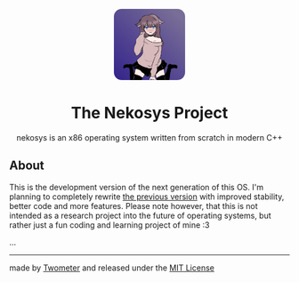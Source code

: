 <p align="center">
  <img style="border-radius: 14px;" src="media/logo.png" width=128>
  <h1 align="center">The Nekosys Project</h1>
</p>
<p align="center">
  nekosys is an x86 operating system written from scratch in modern C++
</p>

## About

This is the development version of the next generation of this OS. I'm planning to completely rewrite [the previous version](https://github.com/Twometer/nekosys/tree/1.x) with improved stability, better code and more features. Please note however, that this is not intended as a research project into the future of operating systems, but rather just a fun coding and learning project of mine :3

...



---

made by [Twometer](https://github.com/Twometer) and released under the [MIT License](LICENSE)
